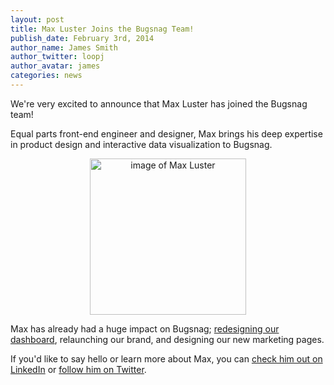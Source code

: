 ```yaml
---
layout: post
title: Max Luster Joins the Bugsnag Team!
publish_date: February 3rd, 2014
author_name: James Smith
author_twitter: loopj
author_avatar: james
categories: news
---
```


We're very excited to announce that Max Luster has joined the Bugsnag team!

Equal parts front-end engineer and designer, Max brings his deep expertise in product design and interactive data visualization to Bugsnag.

<div style="text-align: center">
  <img src="/img/posts/max-headshot.jpg" alt="image of Max Luster" style="width: 250px">
</div>

Max has already had a huge impact on Bugsnag; [redesigning our dashboard](/announcing-the-redesigned-bugsnag-dashboard), relaunching our brand, and designing our new marketing pages.

If you'd like to say hello or learn more about Max, you can [check him out on LinkedIn](http://www.linkedin.com/in/maxluster) or [follow him on Twitter](https://twitter.com/maxluster).
